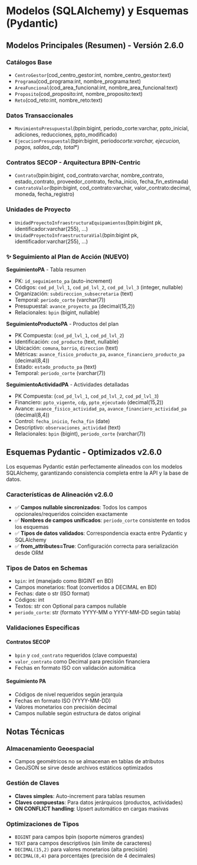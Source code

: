 # Modelos (SQLAlchemy) y Esquemas (Pydantic)

## Modelos Principales (Resumen) - Versión 2.6.0

### Catálogos Base

- `CentroGestor`(cod_centro_gestor:int, nombre_centro_gestor:text)
- `Programa`(cod_programa:int, nombre_programa:text)
- `AreaFuncional`(cod_area_funcional:int, nombre_area_funcional:text)
- `Proposito`(cod_proposito:int, nombre_proposito:text)
- `Reto`(cod_reto:int, nombre_reto:text)

### Datos Transaccionales

- `MovimientoPresupuestal`(bpin:bigint, periodo_corte:varchar, ppto_inicial, adiciones, reducciones, ppto_modificado)
- `EjecucionPresupuestal`(bpin:bigint, periodo*corte:varchar, ejecucion, pagos, saldos_cdp, total*\*)

### Contratos SECOP - Arquitectura BPIN-Centric

- `Contrato`(bpin:bigint, cod_contrato:varchar, nombre_contrato, estado_contrato, proveedor_contrato, fecha_inicio, fecha_fin_estimada)
- `ContratoValor`(bpin:bigint, cod_contrato:varchar, valor_contrato:decimal, moneda, fecha_registro)

### Unidades de Proyecto

- `UnidadProyectoInfraestructuraEquipamientos`(bpin:bigint pk, identificador:varchar(255), ...)
- `UnidadProyectoInfraestructuraVial`(bpin:bigint pk, identificador:varchar(255), ...)

### ✨ Seguimiento al Plan de Acción (NUEVO)

**SeguimientoPA** - Tabla resumen

- PK: `id_seguimiento_pa` (auto-increment)
- Códigos: `cod_pd_lvl_1`, `cod_pd_lvl_2`, `cod_pd_lvl_3` (integer, nullable)
- Organización: `subdireccion_subsecretaria` (text)
- Temporal: `periodo_corte` (varchar(7))
- Presupuestal: `avance_proyecto_pa` (decimal(15,2))
- Relacionales: `bpin` (bigint, nullable)

**SeguimientoProductoPA** - Productos del plan

- PK Compuesta: (`cod_pd_lvl_1`, `cod_pd_lvl_2`)
- Identificación: `cod_producto` (text, nullable)
- Ubicación: `comuna`, `barrio`, `direccion` (text)
- Métricas: `avance_fisico_producto_pa`, `avance_financiero_producto_pa` (decimal(8,4))
- Estado: `estado_producto_pa` (text)
- Temporal: `periodo_corte` (varchar(7))

**SeguimientoActividadPA** - Actividades detalladas

- PK Compuesta: (`cod_pd_lvl_1`, `cod_pd_lvl_2`, `cod_pd_lvl_3`)
- Financiero: `ppto_vigente`, `cdp`, `ppto_ejecutado` (decimal(15,2))
- Avance: `avance_fisico_actividad_pa`, `avance_financiero_actividad_pa` (decimal(8,4))
- Control: `fecha_inicio`, `fecha_fin` (date)
- Descriptivo: `observaciones_actividad` (text)
- Relacionales: `bpin` (bigint), `periodo_corte` (varchar(7))

## Esquemas Pydantic - Optimizados v2.6.0

Los esquemas Pydantic están perfectamente alineados con los modelos SQLAlchemy, garantizando consistencia completa entre la API y la base de datos.

### Características de Alineación v2.6.0

- ✅ **Campos nullable sincronizados**: Todos los campos opcionales/requeridos coinciden exactamente
- ✅ **Nombres de campos unificados**: `periodo_corte` consistente en todos los esquemas
- ✅ **Tipos de datos validados**: Correspondencia exacta entre Pydantic y SQLAlchemy
- ✅ **from_attributes=True**: Configuración correcta para serialización desde ORM

### Tipos de Datos en Schemas

- `bpin`: int (manejado como BIGINT en BD)
- Campos monetarios: float (convertidos a DECIMAL en BD)
- Fechas: date o str (ISO format)
- Códigos: int
- Textos: str con Optional para campos nullable
- `periodo_corte`: str (formato YYYY-MM o YYYY-MM-DD según tabla)

### Validaciones Específicas

#### Contratos SECOP

- `bpin` y `cod_contrato` requeridos (clave compuesta)
- `valor_contrato` como Decimal para precisión financiera
- Fechas en formato ISO con validación automática

#### Seguimiento PA

- Códigos de nivel requeridos según jerarquía
- Fechas en formato ISO (YYYY-MM-DD)
- Valores monetarios con precisión decimal
- Campos nullable según estructura de datos original

## Notas Técnicas

### Almacenamiento Geoespacial

- Campos geométricos no se almacenan en tablas de atributos
- GeoJSON se sirve desde archivos estáticos optimizados

### Gestión de Claves

- **Claves simples**: Auto-increment para tablas resumen
- **Claves compuestas**: Para datos jerárquicos (productos, actividades)
- **ON CONFLICT handling**: Upsert automático en cargas masivas

### Optimizaciones de Tipos

- `BIGINT` para campos bpin (soporte números grandes)
- `TEXT` para campos descriptivos (sin límite de caracteres)
- `DECIMAL(15,2)` para valores monetarios (alta precisión)
- `DECIMAL(8,4)` para porcentajes (precisión de 4 decimales)
